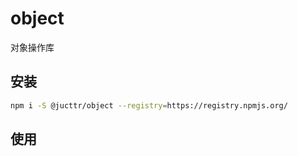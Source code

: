 # object

对象操作库

## 安装

```bash
npm i -S @jucttr/object --registry=https://registry.npmjs.org/
```

## 使用
